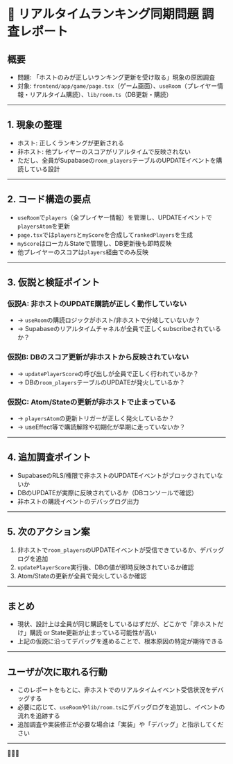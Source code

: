 # 🎯 リアルタイムランキング同期問題 調査レポート

## 概要
- 問題: 「ホストのみが正しいランキング更新を受け取る」現象の原因調査
- 対象: `frontend/app/game/page.tsx`（ゲーム画面）、`useRoom`（プレイヤー情報・リアルタイム購読）、`lib/room.ts`（DB更新・購読）

---

## 1. 現象の整理
- ホスト: 正しくランキングが更新される
- 非ホスト: 他プレイヤーのスコアがリアルタイムで反映されない
- ただし、全員がSupabaseの`room_players`テーブルのUPDATEイベントを購読している設計

---

## 2. コード構造の要点
- `useRoom`で`players`（全プレイヤー情報）を管理し、UPDATEイベントで`playersAtom`を更新
- `page.tsx`では`players`と`myScore`を合成して`rankedPlayers`を生成
- `myScore`はローカルStateで管理し、DB更新後も即時反映
- 他プレイヤーのスコアは`players`経由でのみ反映

---

## 3. 仮説と検証ポイント
### 仮説A: 非ホストのUPDATE購読が正しく動作していない
- → `useRoom`の購読ロジックがホスト/非ホストで分岐していないか？
- → Supabaseのリアルタイムチャネルが全員で正しくsubscribeされているか？

### 仮説B: DBのスコア更新が非ホストから反映されていない
- → `updatePlayerScore`の呼び出しが全員で正しく行われているか？
- → DBの`room_players`テーブルのUPDATEが発火しているか？

### 仮説C: Atom/Stateの更新が非ホストで止まっている
- → `playersAtom`の更新トリガーが正しく発火しているか？
- → useEffect等で購読解除や初期化が早期に走っていないか？

---

## 4. 追加調査ポイント
- SupabaseのRLS/権限で非ホストのUPDATEイベントがブロックされていないか
- DBのUPDATEが実際に反映されているか（DBコンソールで確認）
- 非ホストの購読イベントのデバッグログ出力

---

## 5. 次のアクション案
1. 非ホストで`room_players`のUPDATEイベントが受信できているか、デバッグログを追加
2. `updatePlayerScore`実行後、DBの値が即時反映されているか確認
3. Atom/Stateの更新が全員で発火しているか確認

---

## まとめ
- 現状、設計上は全員が同じ購読をしているはずだが、どこかで「非ホストだけ」購読 or State更新が止まっている可能性が高い
- 上記の仮説に沿ってデバッグを進めることで、根本原因の特定が期待できる

---

## ユーザが次に取れる行動
- このレポートをもとに、非ホストでのリアルタイムイベント受信状況をデバッグする
- 必要に応じて、`useRoom`や`lib/room.ts`にデバッグログを追加し、イベントの流れを追跡する
- 追加調査や実装修正が必要な場合は「実装」や「デバッグ」と指示してください

---

🕵️‍♂️✨
